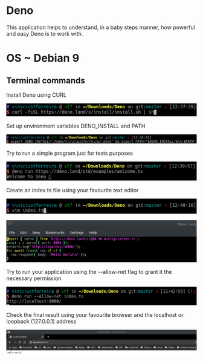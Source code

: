 # Deno

This application helps to understand, in a baby steps manner, how powerful and easy Deno is to work with.

OS ~ Debian 9
===================================


## Terminal commands

Install Deno using CURL

![alt text](https://github.com/viniciustavanoferreira/deno-babySteps/blob/master/img/curl.png)

Set up environment variables DENO_INSTALL and PATH

![alt text](https://github.com/viniciustavanoferreira/deno-babySteps/blob/master/img/envVariables.png)

Try to run a simple program just for tests purposes

![alt text](https://github.com/viniciustavanoferreira/deno-babySteps/blob/master/img/result.png)

Create an index.ts file using your favourite text editor

![alt text](https://github.com/viniciustavanoferreira/deno-babySteps/blob/master/img/indexFile.png)

![alt text](https://github.com/viniciustavanoferreira/deno-babySteps/blob/master/img/helloWorld.png)

Try to run your application using the --allow-net flag to grant it the necessary permission

![alt text](https://github.com/viniciustavanoferreira/deno-babySteps/blob/master/img/runHWFlag.png)

Check the final result using your favourite browser and the localhost or loopback (127.0.0.1) address

![alt text](https://github.com/viniciustavanoferreira/deno-babySteps/blob/master/img/localHost.png)
